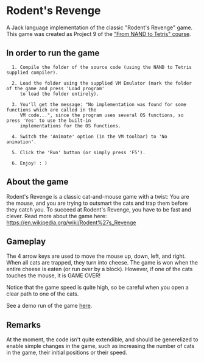 # Rodent's Revenge
A Jack language implementation of the classic "Rodent's Revenge" game.
This game was created as Project 9 of the ["From NAND to Tetris" course](https://www.nand2tetris.org/).


## In order to run the game
      1. Compile the folder of the source code (using the NAND to Tetris supplied compiler).
      
      2. Load the folder using the supplied VM Emulator (mark the folder of the game and press 'Load program'
         to load the folder entirely).
      
      3. You'll get the message: "No implementation was found for some functions which are called in the
         VM code...", since the program uses several OS functions, so press 'Yes' to use the built-in
         implementations for the OS functions.
      
      4. Switch the 'Animate' option (in the VM toolbar) to 'No animation'.
      
      5. Click the 'Run' button (or simply press 'F5').
      
      6. Enjoy! : )
  
  
## About the game
Rodent's Revenge is a classic cat-and-mouse game with a twist:
You are the mouse, and you are trying to outsmart the cats and trap them before they catch you.
To succeed at Rodent's Revenge, you have to be fast and clever.
Read more about the game here: https://en.wikipedia.org/wiki/Rodent%27s_Revenge


## Gameplay
The 4 arrow keys are used to move the mouse up, down, left, and right.
When all cats are trapped, they turn into cheese.
The game is won when the entire cheese is eaten (or run over by a block).
However, if one of the cats touches the mouse, it is GAME OVER!

Notice that the game speed is quite high, so be careful when you open a clear path to one of the cats.

See a demo run of the game [here](https://www.youtube.com/watch?v=26VaBMpyyOQ).


## Remarks
At the moment, the code isn't quite extendible, and should be generelized to enable simple changes in the game,
such as increasing the number of cats in the game, their initial positions or their speed.
